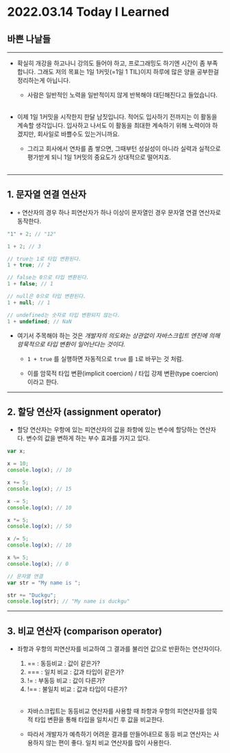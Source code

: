 # 2022.03.14 Today I Learned

## 바쁜 나날들

---

- 확실히 개강을 하고나니 강의도 들어야 하고, 프로그래밍도 하기엔 시간이 좀 부족합니다. 그래도 저의 목표는 1일 1커밋(=1일 1 TIL)이지 하루에 많은 양을 공부한걸 정리하는게 아닙니다.

  - 사람은 일반적인 노력을 일반적이지 않게 반복해야 대딘해진다고 들었습니다.
    <br></br>

- 이제 1일 1커밋을 시작한지 한달 남짓입니다. 적어도 입사하기 전까지는 이 활동을 계속할 생각입니다. 입사하고 나서도 이 활동을 최대한 계속하기 위해 노력이야 하겠지만, 회사일로 바쁠수도 있는거니까요.

  - 그리고 회사에서 연차를 좀 쌓으면, 그때부턴 성실성이 아니라 실력과 실적으로 평가받게 되니 1일 1커밋의 중요도가 상대적으로 떨어지죠.
    <br></br>

---

## 1. 문자열 연결 연산자

- `+` 연산자의 경우 하나 피연산자가 하나 이상이 문자열인 경우 문자열 연결 연산자로 동작한다.

```js
"1" + 2; // "12"

1 + 2; // 3

// true는 1로 타입 변환된다.
1 + true; // 2

// false는 0으로 타입 변환된다.
1 + false; // 1

// null은 0으로 타입 변환된다.
1 + null; // 1

// undefined는 숫자로 타입 변환되지 않는다.
1 + undefined; // NaN
```

- 여기서 주목해야 하는 것은 _개발자의 의도와는 상관없이 자바스크립트 엔진에 의해 암묵적으로 타입 변환이 일어난다는 것이다._

  - `1 + true` 를 실행하면 자동적으로 `true` 를 `1`로 바꾸는 것 처럼.

  - 이를 암묵적 타입 변환(implicit coercion) / 타입 강제 변환(type coercion) 이라고 한다.

---

## 2. 할당 연산자 (assignment operator)

- 할당 연산자는 우항에 있는 피연산자의 값을 좌항에 있는 변수에 할당하는 연산자다. 변수의 값을 변하게 하는 부수 효과를 가지고 있다.

```js
var x;

x = 10;
console.log(x); // 10

x += 5;
console.log(x); // 15

x -= 5;
console.log(x); // 10

x *= 5;
console.log(x); // 50

x /= 5;
console.log(x); // 10

x %= 5;
console.log(x); // 0

// 문자열 연결
var str = "My name is ";

str += "Duckgu";
console.log(str); // "My name is duckgu"
```

---

## 3. 비교 연산자 (comparison operator)

- 좌항과 우항의 피연산자를 비교하여 그 결과를 불리언 값으로 반환하는 연산자이다.

  1. == : 동등비교 : 값이 같은가?
  2. === : 일치 비교 : 값과 타입이 같은가?
  3. != : 부동등 비교 : 값이 다른가?
  4. !== : 불일치 비교 : 값과 타입이 다른가?
     <br></br>

  - 자바스크립트는 동등비교 연산자를 사용할 때 좌항과 우항의 피연산자를 암묵적 타입 변환을 통해 타입을 일치시킨 후 값을 비교한다.

  - 따라서 개발자가 예측하기 어려운 결과를 만들어내므로 동등 비교 연산자는 사용하지 않는 편이 좋다. 일치 비교 연산자를 많이 사용한다.
